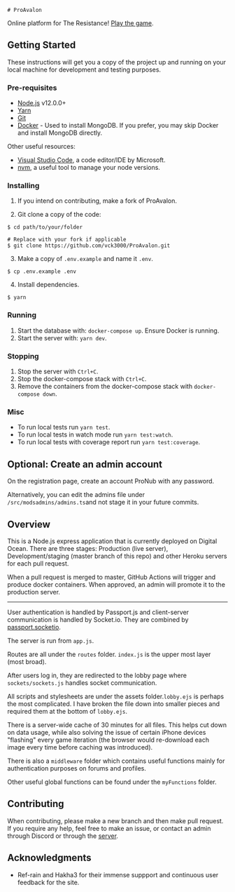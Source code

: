     # ProAvalon

Online platform for The Resistance! [Play the game](https://www.ProAvalon.com).

## Getting Started

These instructions will get you a copy of the project up and running on your local machine for development and testing purposes.

### Pre-requisites
- [Node.js](https://nodejs.org/en/) v12.0.0+
- [Yarn](https://yarnpkg.com/)
- [Git](https://git-scm.com/)
- [Docker](https://www.docker.com/) - Used to install MongoDB. If you prefer, you may skip Docker and install MongoDB directly.

Other useful resources:
- [Visual Studio Code](https://code.visualstudio.com/), a code editor/IDE by Microsoft.
- [nvm](https://github.com/nvm-sh/nvm), a useful tool to manage your node versions.

### Installing
1. If you intend on contributing, make a fork of ProAvalon.

2. Git clone a copy of the code:
```
$ cd path/to/your/folder

# Replace with your fork if applicable
$ git clone https://github.com/vck3000/ProAvalon.git
```

3. Make a copy of `.env.example` and name it `.env`.
```
$ cp .env.example .env
```

4. Install dependencies. 
```
$ yarn 
```

### Running
1. Start the database with: `docker-compose up`. Ensure Docker is running.
2. Start the server with: `yarn dev`.

### Stopping
1. Stop the server with `Ctrl+C`.
2. Stop the docker-compose stack with `Ctrl+C`.
3. Remove the containers from the docker-compose stack with `docker-compose down`.

### Misc
- To run local tests run `yarn test`.
- To run local tests in watch mode run `yarn test:watch`.
- To run local tests with coverage report run `yarn test:coverage`.


## Optional: Create an admin account
On the registration page, create an account ProNub with any password.

Alternatively, you can edit the admins file under `/src/modsadmins/admins.ts`and not stage it in your future commits.

## Overview
This is a Node.js express application that is currently deployed on Digital Ocean. There are three stages: Production (live server), Development/staging (master branch of this repo) and other Heroku servers for each pull request.

When a pull request is merged to master, GitHub Actions will trigger and produce docker containers. When approved, an admin will promote it to the production server.

---

User authentication is handled by Passport.js and client-server communication is handled by Socket.io. They are combined by [passport.socketio](https://www.npmjs.com/package/passport.socketio).

The server is run from `app.js`.

Routes are all under the `routes` folder. `index.js` is the upper most layer (most broad).

After users log in, they are redirected to the lobby page where `sockets/sockets.js` handles socket communication.

All scripts and stylesheets are under the assets folder.`lobby.ejs` is perhaps the most complicated. I have broken the file down into smaller pieces and required them at the bottom of `lobby.ejs`.

There is a server-wide cache of 30 minutes for all files. This helps cut down on data usage, while also solving the issue of certain iPhone devices "flashing" every game iteration (the browser would re-download each image every time before caching was introduced).

There is also a `middleware` folder which contains useful functions mainly for authentication purposes on forums and profiles.

Other useful global functions can be found under the `myFunctions` folder.

## Contributing
When contributing, please make a new branch and then make pull request. If you require any help, feel free to make an issue, or contact an admin through Discord or through the [server](https://proavalon.com). 

## Acknowledgments

- Ref-rain and Hakha3 for their immense suppport and continuous user feedback for the site.
